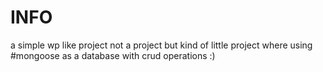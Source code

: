 # INFO
a simple wp like project not a project but kind of little project where using #mongoose as a database with crud operations :) 
